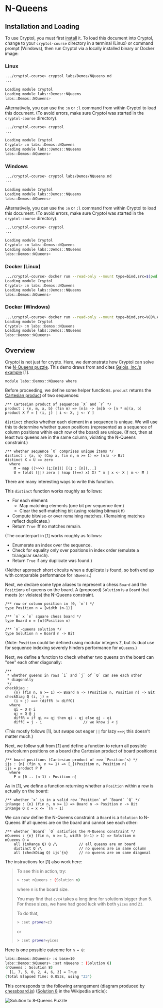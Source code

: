 # N-Queens

## Installation and Loading

To use Cryptol, you must first [install](../../INSTALL.md) it. To 
load this document into Cryptol, change to your `cryptol-course` 
directory in a terminal (Linux) or command prompt (Windows), then 
run Cryptol via a locally installed binary or Docker image:

### Linux

```sh
.../cryptol-course> cryptol labs/Demos/NQueens.md
...

Loading module Cryptol
Loading module labs::Demos::NQueens
labs::Demos::NQueens> 
```

Alternatively, you can use the `:m` or `:l` command from within 
Cryptol to load this document. (To avoid errors, make sure Cryptol 
was started in the `cryptol-course` directory). 

```sh
.../cryptol-course> cryptol
...

Loading module Cryptol
Cryptol> :m labs::Demos::NQueens
Loading module labs::Demos::NQueens
labs::Demos::NQueens> 
```

### Windows

```sh
.../cryptol-course> cryptol labs/Demos/NQueens.md
...

Loading module Cryptol
Loading module labs::Demos::NQueens
labs::Demos::NQueens> 
```

Alternatively, you can use the `:m` or `:l` command from within 
Cryptol to load this document. (To avoid errors, make sure Cryptol 
was started in the `cryptol-course` directory). 

```sh
...\cryptol-course> cryptol
...

Loading module Cryptol
Cryptol> :m labs::Demos::NQueens
Loading module labs::Demos::NQueens
labs::Demos::NQueens> 
```

### Docker (Linux)
```sh
.../cryptol-course> docker run --read-only --mount type=bind,src=$(pwd),dst=/mnt/cryptol-course --env CRYPTOLPATH=/mnt/cryptol-course -it cryptolcourse/cryptol
Loading module Cryptol
Cryptol> :m labs::Demos::NQueens
Loading module labs::Demos::NQueens
labs::Demos::NQueens> 
```

### Docker (Windows)
```sh
...\cryptol-course> docker run --read-only --mount type=bind,src=%CD%,dst=/mnt/cryptol-course --env CRYPTOLPATH=/mnt/cryptol-course -it cryptolcourse/cryptol
Loading module Cryptol
Cryptol> :m labs::Demos::NQueens
Loading module labs::Demos::NQueens
labs::Demos::NQueens> 
```

## Overview


Cryptol is not just for crypto. Here, we demonstrate how Cryptol can 
solve the [N-Queens 
puzzle](https://en.wikipedia.org/wiki/Eight_queens_puzzle). This demo 
draws from and cites [Galois, Inc.'s 
example](https://github.com/GaloisInc/cryptol/blob/master/examples/funstuff/NQueens.cry)
[1].

```
module labs::Demos::NQueens where
```

Before proceeding, we define some helper functions. `product` returns 
the [Cartesian 
product](https://en.wikipedia.org/wiki/Cartesian_product) of two 
sequences:

```
/** Cartesian product of sequences `X` and `Y` */
product : {n, m, a, b} (fin m) => [n]a -> [m]b -> [n * m](a, b)
product X Y = [ (i, j) | i <- X, j <- Y ]
```

`distinct` checks whether each element in a sequence is unique. We 
will use this to determine whether queen positions (represented as a 
sequence of column positions within each row of the board) are 
unique.  (If not, then at least two queens are in the same column, 
violating the N-Queens constraint.)

```
/** whether sequence `X` comprises unique items */
distinct : {a, n} (Cmp a, fin n, n >= 1) => [n]a -> Bit
distinct X = U == zero
  where
    M = map ((>>>) (1:[n])) [(1 : [n])...]
    U = foldl (||) zero [ (map ((==) x) X) ^ m | x <- X | m <- M ]
```

There are many interesting ways to write this function.

This `distinct` function works roughly as follows:
- For each element:
  + Map matching elements (one bit per sequence item)
  + Clear the self-matching bit (using rotating bitmask `M`)
- Compute bitwise-or over remaining matches.
  (Remaining matches reflect duplicates.)
- Return `True` iff no matches remain.

(The counterpart in [1] works roughly as follows:
- Enumerate an index over the sequence.
- Check for equality only over positions in index order (emulate a 
  triangular search).
- Return `True` if any duplicate was found.)

(Neither approach short circuits when a duplicate is found, so both 
end up with comparable performance for `nQueens`.)

Next, we declare some type aliases to represent a chess `Board` and 
the `Position`s of queens on the board. A (proposed) `Solution` is a 
`Board` that meets (or violates) the N-Queens constraint.

```
/** row or column position in [0, `n`) */
type Position n = [width (n-1)]

/** `n` x `n` square chess board */
type Board n = [n](Position n)

/** `n`-queens solution */
type Solution n = Board n -> Bit
```

(Note: `Position` could be defined using modular integers `Z`, but its 
dual use for sequence indexing severely hinders performance for 
`nQueens`.)

Next, we define a function to check whether two queens on the board 
can "see" each other diagonally:

```
/**
 * whether queens in rows `i` and `j` of `Q` can see each other
 * diagonally
 */
checkDiag : 
    {n} (fin n, n >= 1) => Board n -> (Position n, Position n) -> Bit
checkDiag Q (i, j) =
    (i < j) ==> (diffR != diffC)
  where
    qi = Q @ i
    qj = Q @ j
    diffR = if qi >= qj then qi - qj else qj - qi
    diffC = j - i                   // we know i < j
```

(This mostly follows [1], but swaps out eager 
`||` for lazy `==>`; this doesn't matter much.)

Next, we follow suit from [1] and define a function to return all 
possible row/column positions on a board (the Cartesian product of 
board positions):

```
/** board positions (Cartesian product of row `Position`s) */
ijs : {n} (fin n, n >= 1) => [_](Position n, Position n)
ijs = product P P
  where
    P = [0 .. (n-1) : Position n]
```

As in [1], we define a function returning whether a `Position` within 
a row is actually on the board:

```
/** whether `x` is in a valid row `Position` of `Board` `Q` */
inRange : {n} (fin n, n >= 1) => Board n -> Position n -> Bit
inRange Q x = x <= `(n - 1)
```

We can now define the N-Queens constraint: a `Board` is a `Solution` 
to N-Queens iff all queens are on the board and cannot see each 
other:

```
/** whether `Board` `Q` satisfies the N-Queens constraint */
nQueens : {n} (fin n, n >= 1, width (n-1) > 1) => Solution n
nQueens Q =
    all (inRange Q) Q /\          // all queens are on board
    distinct Q /\                 // no queens are in same column
    all (checkDiag Q) ijs`{n}     // no queens are on same diagonal
```

The instructions for [1] also work here:

> To see this in action, try:
> 
> ```sh
> > :sat nQueens : (Solution n)
> ```
> where n is the board size.
> 
> You may find that `cvc4` takes a long time for solutions bigger than 5.
> For those sizes, we have had good luck with both `yices` and `Z3`.
> 
> To do that,
> 
> ```sh
> > :set prover=z3
> ```
> 
> or
> 
> ```sh
> > :set prover=yices
> ```

Here is one possible outcome for `n = 8`:

```sh
labs::Demos::NQueens> :s base=10
labs::Demos::NQueens> :sat nQueens : (Solution 8)
(nQueens : Solution 8)
  [1, 7, 5, 0, 2, 4, 6, 3] = True
(Total Elapsed Time: 0.053s, using "Z3")
```

This corresponds to the following arrangement (diagram produced by 
[chessboard.js](https://chessboardjs.com/)) ([Solution 
8](https://en.wikipedia.org/wiki/Eight_queens_puzzle#Solutions) in 
the Wikipedia article):

<img src="NQueensSolution.png" alt="Solution to 8-Queens Puzzle">
